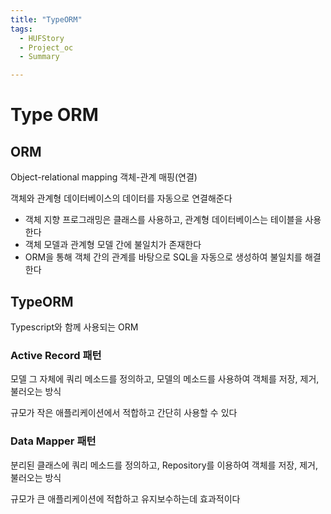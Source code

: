 ```yaml
---
title: "TypeORM"
tags:
  - HUFStory
  - Project_oc
  - Summary

---
```


# Type ORM

## ORM

Object-relational mapping 객체-관계 매핑(연결)

객체와 관계형 데이터베이스의 데이터를 자동으로 연결해준다

- 객체 지향 프로그래밍은 클래스를 사용하고, 관계형 데이터베이스는 테이블을 사용한다
- 객체 모델과 관계형 모델 간에 불일치가 존재한다
- ORM을 통해 객체 간의 관계를 바탕으로 SQL을 자동으로 생성하여 불일치를 해결한다

## TypeORM

Typescript와 함께 사용되는 ORM

### Active Record 패턴

모델 그 자체에 쿼리 메소드를 정의하고, 모델의 메소드를 사용하여 객체를 저장, 제거, 불러오는 방식

규모가 작은 애플리케이션에서 적합하고 간단히 사용할 수 있다

### Data Mapper 패턴

분리된 클래스에 쿼리 메소드를 정의하고, Repository를 이용하여 객체를 저장, 제거, 불러오는 방식

규모가 큰 애플리케이션에 적합하고 유지보수하는데 효과적이다





